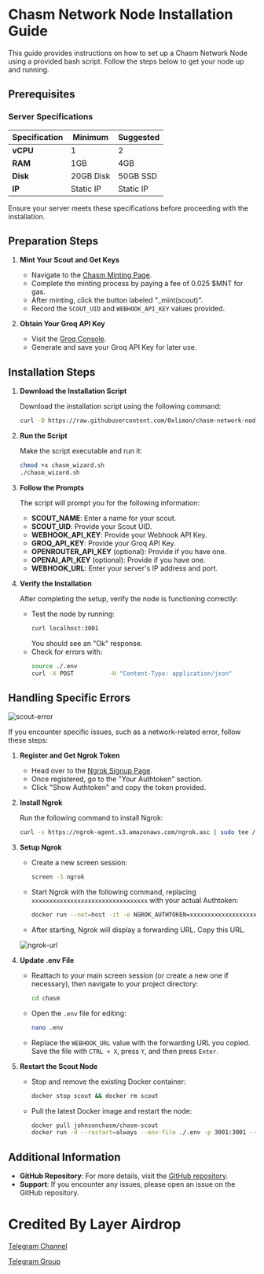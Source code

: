 
# Chasm Network Node Installation Guide

This guide provides instructions on how to set up a Chasm Network Node using a provided bash script. Follow the steps below to get your node up and running.

## Prerequisites

### Server Specifications

| Specification   | Minimum            | Suggested         |
|-----------------|--------------------|-------------------|
| **vCPU**        | 1                  | 2                 |
| **RAM**         | 1GB                | 4GB               |
| **Disk**        | 20GB Disk          | 50GB SSD          |
| **IP**          | Static IP          | Static IP         |

Ensure your server meets these specifications before proceeding with the installation.

## Preparation Steps

1. **Mint Your Scout and Get Keys**

   - Navigate to the [Chasm Minting Page](https://scout.chasm.net/private-mint).
   - Complete the minting process by paying a fee of 0.025 $MNT for gas.
   - After minting, click the button labeled "_mint(scout)".
   - Record the `SCOUT_UID` and `WEBHOOK_API_KEY` values provided.

2. **Obtain Your Groq API Key**

   - Visit the [Groq Console](https://console.groq.com/keys).
   - Generate and save your Groq API Key for later use.

## Installation Steps

1. **Download the Installation Script**

   Download the installation script using the following command:

   ```bash
   curl -O https://raw.githubusercontent.com/0xlimon/chasm-network-node/master/chasm_wizard.sh
   ```

2. **Run the Script**

   Make the script executable and run it:

   ```bash
   chmod +x chasm_wizard.sh
   ./chasm_wizard.sh
   ```

3. **Follow the Prompts**

   The script will prompt you for the following information:
   - **SCOUT_NAME**: Enter a name for your scout.
   - **SCOUT_UID**: Provide your Scout UID.
   - **WEBHOOK_API_KEY**: Provide your Webhook API Key.
   - **GROQ_API_KEY**: Provide your Groq API Key.
   - **OPENROUTER_API_KEY** (optional): Provide if you have one.
   - **OPENAI_API_KEY** (optional): Provide if you have one.
   - **WEBHOOK_URL**: Enter your server's IP address and port.

4. **Verify the Installation**

   After completing the setup, verify the node is functioning correctly:
   - Test the node by running:
     ```bash
     curl localhost:3001
     ```
     You should see an "Ok" response.
   - Check for errors with:
     ```bash
     source ./.env
     curl -X POST          -H "Content-Type: application/json"          -H "Authorization: Bearer $WEBHOOK_API_KEY"          -d '{"body":"{"model":"gemma2-9b-it","messages":[{"role":"system","content":"You are a helpful assistant."}]}"}'          $WEBHOOK_URL
     ```

## Handling Specific Errors

![scout-error](https://github.com/user-attachments/assets/5ceb5ebd-482e-44a0-9f85-b272924f3778)


If you encounter specific issues, such as a network-related error, follow these steps:


1. **Register and Get Ngrok Token**

   - Head over to the [Ngrok Signup Page](https://dashboard.ngrok.com/signup).
   - Once registered, go to the "Your Authtoken" section.
   - Click "Show Authtoken" and copy the token provided.

2. **Install Ngrok**

   Run the following command to install Ngrok:
   ```bash
   curl -s https://ngrok-agent.s3.amazonaws.com/ngrok.asc | sudo tee /etc/apt/trusted.gpg.d/ngrok.asc >/dev/null && echo "deb https://ngrok-agent.s3.amazonaws.com buster main" | sudo tee /etc/apt/sources.list.d/ngrok.list && sudo apt update && sudo apt install ngrok
   ```

3. **Setup Ngrok**

   - Create a new screen session:
     ```bash
     screen -S ngrok
     ```
   - Start Ngrok with the following command, replacing `xxxxxxxxxxxxxxxxxxxxxxxxxxxxxxxxx` with your actual Authtoken:
     ```bash
     docker run --net=host -it -e NGROK_AUTHTOKEN=xxxxxxxxxxxxxxxxxxxxxxxxxxxxxxxxx ngrok/ngrok:latest http 3001
     ```
   - After starting, Ngrok will display a forwarding URL. Copy this URL.
  
   ![ngrok-url](https://github.com/user-attachments/assets/1db66772-807b-45f9-9c59-7cb710d01c49)


5. **Update .env File**

   - Reattach to your main screen session (or create a new one if necessary), then navigate to your project directory:
     ```bash
     cd chasm
     ```
   - Open the `.env` file for editing:
     ```bash
     nano .env
     ```
   - Replace the `WEBHOOK_URL` value with the forwarding URL you copied. Save the file with `CTRL + X`, press `Y`, and then press `Enter`.

6. **Restart the Scout Node**

   - Stop and remove the existing Docker container:
     ```bash
     docker stop scout && docker rm scout
     ```
   - Pull the latest Docker image and restart the node:
     ```bash
     docker pull johnsonchasm/chasm-scout
     docker run -d --restart=always --env-file ./.env -p 3001:3001 --name scout johnsonchasm/chasm-scout
     ```

## Additional Information

- **GitHub Repository**: For more details, visit the [GitHub repository](https://github.com/rmndkyl/MandaNode/tree/main/Chasm-Nodes).
- **Support**: If you encounter any issues, please open an issue on the GitHub repository.

# Credited By Layer Airdrop
[Telegram Channel](https://t.me/layerairdrop)

[Telegram Group](https://t.me/layerairdropdiskusi)